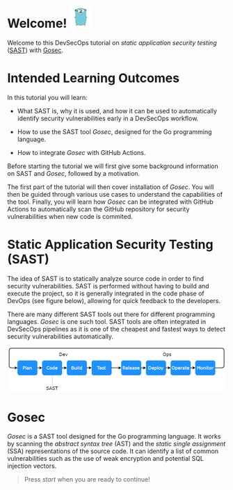 # Welcome! <img src="../assets/figure.png" style="width: 50px">

Welcome to this DevSecOps tutorial on *static application security testing* ([SAST](https://en.wikipedia.org/wiki/Static_application_security_testing)) with [Gosec](https://github.com/securego/gosec).

# Intended Learning Outcomes

In this tutorial you will learn:

- What SAST is, why it is used, and how it can be used to automatically identify security vulnerabilities early in a DevSecOps workflow.

- How to use the SAST tool *Gosec*, designed for the Go programming language.

- How to integrate *Gosec* with GitHub Actions.

Before starting the tutorial we will first give some background information on SAST and *Gosec*, followed by a motivation. 

The first part of the tutorial will then cover installation of *Gosec*. You will then be guided through various use cases to understand the capabilities of the tool. Finally, you will learn how *Gosec* can be integrated with GitHub Actions to automatically scan the GitHub repository for security vulnerabilities when new code is commited. 

# Static Application Security Testing (SAST)

The idea of SAST is to statically analyze source code in order to find security vulnerabilities. SAST is performed without having to build and execute the project, so it is generally integrated in the code phase of DevOps (see figure below), allowing for quick feedback to the developers. 

There are many different SAST tools out there for different programming languages. *Gosec* is one such tool. SAST tools are often integrated in DevSecOps pipelines as it is one of the cheapest and fastest ways to detect security vulnerabilities automatically. 

<img src="../assets/flowchart.png">

# Gosec

*Gosec* is a SAST tool designed for the Go programming language. It works by scanning the *abstract syntax tree* (AST) and the *static single assignment* (SSA) representations of the source code. It can identify a list of common vulnerabilities such as the use of weak encryption and potential SQL injection vectors.

> Press *start* when you are ready to continue!